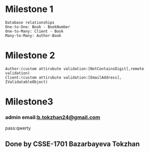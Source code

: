 # Milestone 1
	Database relationships
	One-to-One: Book - BookNumber
	One-to-Many: Client - Book
	Many-to-Many: Author-Book

# Milestone 2
	Author:(custom attirubute validation:[NotContainsDigit],remote validation)
	Client:(custom attirubute validation:[EmailAddress], IValidatableObject)
	
# Milestone3



### admin email:b.tokzhan24@gmail.com
pass:qwerty

## Done by CSSE-1701 Bazarbayeva Tokzhan
